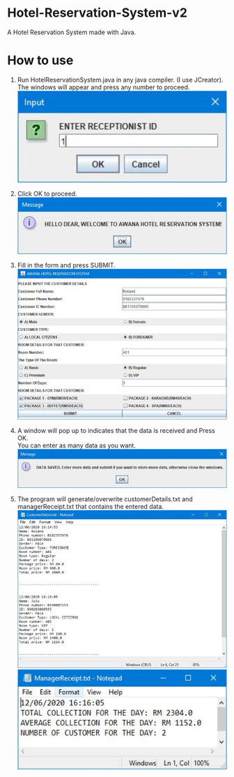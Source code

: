 # Hotel-Reservation-System-v2
A Hotel Reservation System made with Java.

# How to use
1. Run HotelReservationSystem.java in any java compiler. (I use JCreator). 
   <br>The windows will appear and press any number to proceed.
   <img src="How_to_use/1.JPG" width="500px">
   
   
2. Click OK to proceed.                                                     
   <img src="How_to_use/2.JPG" width="500px">


3. Fill in the form and press SUBMIT.                 
   <img src="How_to_use/3.JPG" width="500px">
   
   
4. A window will pop up to indicates that the data is received and Press OK.
   <br>You can enter as many data as you want.                                
   <img src="How_to_use/4.JPG" width="500px">


6. The program will generate/overwrite customerDetails.txt and managerReceipt.txt that contains the entered data.
   <img src="How_to_use/5.JPG" width="500px">
   <img src="How_to_use/6.JPG" width="500px">
